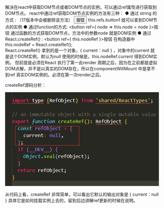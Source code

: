 解决在react中获取DOM节点或者DOM节点的实例，可以通过ref属性进行获取到DOM节点。
react中通过ref获取DOM节点实例的方法有三种：
● 通过 string 的方式 : （17版本中会被删除该方法）
<button ref="button1">按钮</button>
this.refs.button1 就可以拿到DOM节点的实例
● 通过function的方式:
<button ref={ node => this.node = node }>按钮</button>
通过函数的方式获取DOM节点，方法中的参数node 就是DOM实例
● 通过React.createRef() :
<button ref={ this.nodeRef }>按钮</button>
在构造器中 this.nodeRef = React.createRef();  
React.createRef() 拿到的是一个对象，{ current：null } ，对象中的current 就是这个DOM实例，默认为null
使用的时候是，this.nodeRef.current 得到DOM实例。
但前提是必须在React 执行了第一此render 周期之后，因为在之前都是虚拟DOM点解，并不是以真实的DOM存在，所以在componentWillMount 中是拿不到ref 真实DOM实例的。必须在第一次render之后。

createRef源码分析：

![alt text](./img/1.png)

从代码上看，createRef 非常简单，可以看出它默认的输出对象是 { current：null } 
具体它是如何挂载实例上去的，留到后边讲解ref更新的时候在说明。





